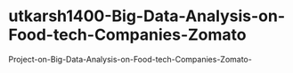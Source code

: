 # utkarsh1400-Big-Data-Analysis-on-Food-tech-Companies-Zomato
Project-on-Big-Data-Analysis-on-Food-tech-Companies-Zomato-
